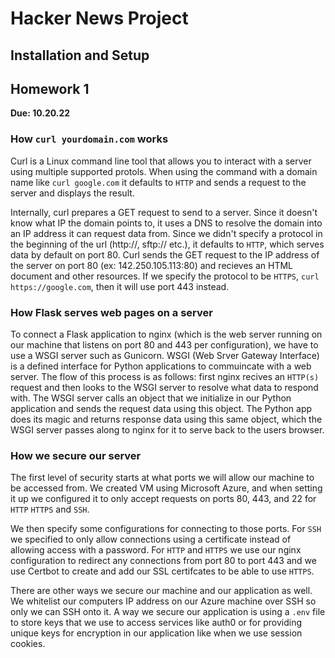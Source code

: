 # Hacker News Project

## Installation and Setup

## Homework 1

**Due: 10.20.22**

### How `curl yourdomain.com` works

Curl is a Linux command line tool that allows you to interact with a server using multiple supported protols. When using the command with a domain name like `curl google.com` it defaults to `HTTP` and sends a request to the server and displays the result.

Internally, curl prepares a GET request to send to a server. Since it doesn't know what IP the domain points to, it uses a DNS to resolve the domain into an IP address it can request data from. Since we didn't specify a protocol in the beginning of the url (http://, sftp:// etc.), it defaults to `HTTP`, which serves data by default on port 80. Curl sends the GET request to the IP address of the server on port 80 (ex: 142.250.105.113:80) and recieves an HTML document and other resources. If we specify the protocol to be `HTTPS`, `curl https://google.com`, then it will use port 443 instead.

### How Flask serves web pages on a server

To connect a Flask application to nginx (which is the web server running on our machine that listens on port 80 and 443 per configuration), we have to use a WSGI server such as Gunicorn. WSGI (Web Srver Gateway Interface) is a defined interface for Python applications to commuincate with a web server. The flow of this process is as follows: first nginx recives an `HTTP(s)` request and then looks to the WSGI server to resolve what data to respond with. The WSGI server calls an object that we initialize in our Python application and sends the request data using this object. The Python app does its magic and returns response data using this same object, which the WSGI server passes along to nginx for it to serve back to the users browser.

### How we secure our server

The first level of security starts at what ports we will allow our machine to be accessed from. We created VM using Microsoft Azure, and when setting it up we configured it to only accept requests on ports 80, 443, and 22 for `HTTP` `HTTPS` and `SSH`.

We then specify some configurations for connecting to those ports. For `SSH` we specified to only allow connections using a certificate instead of allowing access with a password. For `HTTP` and `HTTPS` we use our nginx configuration to redirect any connections from port 80 to port 443 and we use Certbot to create and add our SSL certifcates to be able to use `HTTPS`.

There are other ways we secure our machine and our application as well. We whitelist our computers IP address on our Azure machine over SSH so only we can SSH onto it. A way we secure our application is using a `.env` file to store keys that we use to access services like auth0 or for providing unique keys for encryption in our application like when we use session cookies.
